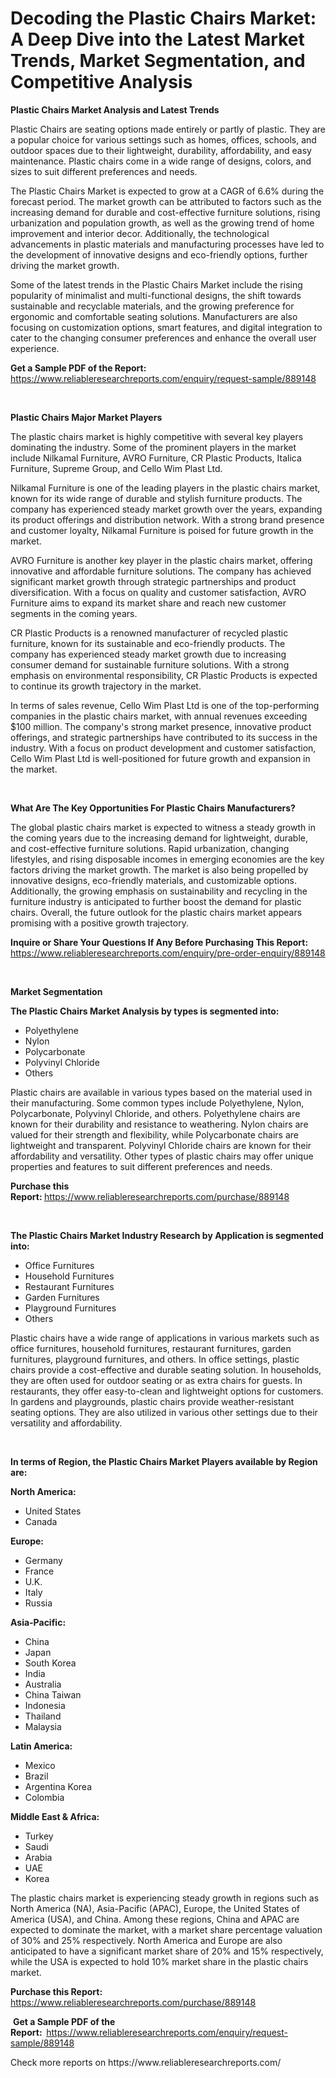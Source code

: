 <p><h1>Decoding the Plastic Chairs Market: A Deep Dive into the Latest Market Trends, Market Segmentation, and Competitive Analysis</h1></p><p><strong>Plastic Chairs Market Analysis and Latest Trends</strong></p>
<p><p>Plastic Chairs are seating options made entirely or partly of plastic. They are a popular choice for various settings such as homes, offices, schools, and outdoor spaces due to their lightweight, durability, affordability, and easy maintenance. Plastic chairs come in a wide range of designs, colors, and sizes to suit different preferences and needs.</p><p>The Plastic Chairs Market is expected to grow at a CAGR of 6.6% during the forecast period. The market growth can be attributed to factors such as the increasing demand for durable and cost-effective furniture solutions, rising urbanization and population growth, as well as the growing trend of home improvement and interior decor. Additionally, the technological advancements in plastic materials and manufacturing processes have led to the development of innovative designs and eco-friendly options, further driving the market growth.</p><p>Some of the latest trends in the Plastic Chairs Market include the rising popularity of minimalist and multi-functional designs, the shift towards sustainable and recyclable materials, and the growing preference for ergonomic and comfortable seating solutions. Manufacturers are also focusing on customization options, smart features, and digital integration to cater to the changing consumer preferences and enhance the overall user experience.</p></p>
<p><strong>Get a Sample PDF of the Report:&nbsp;</strong> <a href="https://www.reliableresearchreports.com/enquiry/request-sample/889148">https://www.reliableresearchreports.com/enquiry/request-sample/889148</a></p>
<p>&nbsp;</p>
<p><strong>Plastic Chairs Major Market Players</strong></p>
<p><p>The plastic chairs market is highly competitive with several key players dominating the industry. Some of the prominent players in the market include Nilkamal Furniture, AVRO Furniture, CR Plastic Products, Italica Furniture, Supreme Group, and Cello Wim Plast Ltd.</p><p>Nilkamal Furniture is one of the leading players in the plastic chairs market, known for its wide range of durable and stylish furniture products. The company has experienced steady market growth over the years, expanding its product offerings and distribution network. With a strong brand presence and customer loyalty, Nilkamal Furniture is poised for future growth in the market.</p><p>AVRO Furniture is another key player in the plastic chairs market, offering innovative and affordable furniture solutions. The company has achieved significant market growth through strategic partnerships and product diversification. With a focus on quality and customer satisfaction, AVRO Furniture aims to expand its market share and reach new customer segments in the coming years.</p><p>CR Plastic Products is a renowned manufacturer of recycled plastic furniture, known for its sustainable and eco-friendly products. The company has experienced steady market growth due to increasing consumer demand for sustainable furniture solutions. With a strong emphasis on environmental responsibility, CR Plastic Products is expected to continue its growth trajectory in the market.</p><p>In terms of sales revenue, Cello Wim Plast Ltd is one of the top-performing companies in the plastic chairs market, with annual revenues exceeding $100 million. The company's strong market presence, innovative product offerings, and strategic partnerships have contributed to its success in the industry. With a focus on product development and customer satisfaction, Cello Wim Plast Ltd is well-positioned for future growth and expansion in the market.</p></p>
<p>&nbsp;</p>
<p><strong>What Are The Key Opportunities For Plastic Chairs Manufacturers?</strong></p>
<p><p>The global plastic chairs market is expected to witness a steady growth in the coming years due to the increasing demand for lightweight, durable, and cost-effective furniture solutions. Rapid urbanization, changing lifestyles, and rising disposable incomes in emerging economies are the key factors driving the market growth. The market is also being propelled by innovative designs, eco-friendly materials, and customizable options. Additionally, the growing emphasis on sustainability and recycling in the furniture industry is anticipated to further boost the demand for plastic chairs. Overall, the future outlook for the plastic chairs market appears promising with a positive growth trajectory.</p></p>
<p><strong>Inquire or Share Your Questions If Any Before Purchasing This Report:</strong> <a href="https://www.reliableresearchreports.com/enquiry/pre-order-enquiry/889148">https://www.reliableresearchreports.com/enquiry/pre-order-enquiry/889148</a></p>
<p>&nbsp;</p>
<p><strong>Market Segmentation</strong></p>
<p><strong>The Plastic Chairs Market Analysis by types is segmented into:</strong></p>
<p><ul><li>Polyethylene</li><li>Nylon</li><li>Polycarbonate</li><li>Polyvinyl Chloride</li><li>Others</li></ul></p>
<p><p>Plastic chairs are available in various types based on the material used in their manufacturing. Some common types include Polyethylene, Nylon, Polycarbonate, Polyvinyl Chloride, and others. Polyethylene chairs are known for their durability and resistance to weathering. Nylon chairs are valued for their strength and flexibility, while Polycarbonate chairs are lightweight and transparent. Polyvinyl Chloride chairs are known for their affordability and versatility. Other types of plastic chairs may offer unique properties and features to suit different preferences and needs.</p></p>
<p><strong>Purchase this Report:&nbsp;</strong><a href="https://www.reliableresearchreports.com/purchase/889148">https://www.reliableresearchreports.com/purchase/889148</a></p>
<p>&nbsp;</p>
<p><strong>The Plastic Chairs Market Industry Research by Application is segmented into:</strong></p>
<p><ul><li>Office Furnitures</li><li>Household Furnitures</li><li>Restaurant Furnitures</li><li>Garden Furnitures</li><li>Playground Furnitures</li><li>Others</li></ul></p>
<p><p>Plastic chairs have a wide range of applications in various markets such as office furnitures, household furnitures, restaurant furnitures, garden furnitures, playground furnitures, and others. In office settings, plastic chairs provide a cost-effective and durable seating solution. In households, they are often used for outdoor seating or as extra chairs for guests. In restaurants, they offer easy-to-clean and lightweight options for customers. In gardens and playgrounds, plastic chairs provide weather-resistant seating options. They are also utilized in various other settings due to their versatility and affordability.</p></p>
<p>&nbsp;</p>
<p><strong>In terms of Region, the Plastic Chairs Market Players available by Region are:</strong></p>
<p>
    <p> <strong> North America: </strong>
        <ul>
            <li>United States</li>
            <li>Canada</li>
        </ul>
        </p> 
    <p> <strong> Europe: </strong>
        <ul>
            <li>Germany</li>
            <li>France</li>
            <li>U.K.</li>
            <li>Italy</li>
            <li>Russia</li>
        </ul>
        </p> 
    <p> <strong> Asia-Pacific: </strong>
        <ul>
            <li>China</li>
            <li>Japan</li>
            <li>South Korea</li>
            <li>India</li>
            <li>Australia</li>
            <li>China Taiwan</li>
            <li>Indonesia</li>
            <li>Thailand</li>
            <li>Malaysia</li>
        </ul>
        </p> 
    <p> <strong> Latin America: </strong>
        <ul>
            <li>Mexico</li>
            <li>Brazil</li>
            <li>Argentina Korea</li>
            <li>Colombia</li>
        </ul>
        </p> 
    <p> <strong> Middle East & Africa: </strong>
        <ul>
            <li>Turkey</li>
            <li>Saudi</li>
            <li>Arabia</li>
            <li>UAE</li>
            <li>Korea</li>
        </ul>
    </p>
    </p>
<p><p>The plastic chairs market is experiencing steady growth in regions such as North America (NA), Asia-Pacific (APAC), Europe, the United States of America (USA), and China. Among these regions, China and APAC are expected to dominate the market, with a market share percentage valuation of 30% and 25% respectively. North America and Europe are also anticipated to have a significant market share of 20% and 15% respectively, while the USA is expected to hold 10% market share in the plastic chairs market.</p></p>
<p><strong>Purchase this Report: </strong><a href="https://www.reliableresearchreports.com/purchase/889148">https://www.reliableresearchreports.com/purchase/889148</a></p>
<p>&nbsp;<strong>Get a Sample PDF of the Report:&nbsp;&nbsp;</strong><a href="https://www.reliableresearchreports.com/enquiry/request-sample/889148">https://www.reliableresearchreports.com/enquiry/request-sample/889148</a></p>
<p><strong></strong></p>
<p>Check more reports on https://www.reliableresearchreports.com/</p>